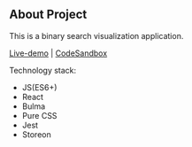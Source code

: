 ## About Project

This is a binary search visualization application.

[Live-demo](https://binarysearchvisually.now.sh/) | [CodeSandbox](https://codesandbox.io/s/bsv-okbhi)

Technology stack:

- JS(ES6+)
- React
- Bulma
- Pure CSS
- Jest
- Storeon

